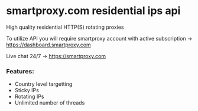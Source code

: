 # smartproxy.com residential ips api

High quality residential HTTP(S) rotating proxies

To utilize API you will require smartproxy account with active subscription -> https://dashboard.smartproxy.com

Live chat 24/7 -> https://smartproxy.com
<h3>Features:</h3>
<ul><li>Country level targetting
<li>Sticky IPs
<li>Rotating IPs
<li>Unlimited number of threads
